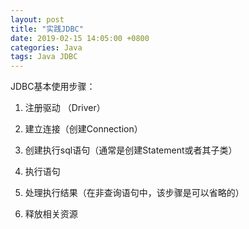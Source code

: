 ```yaml
---
layout: post
title: "实践JDBC"
date: 2019-02-15 14:05:00 +0800
categories: Java
tags: Java JDBC
---
```




JDBC基本使用步骤：

1. 注册驱动 （Driver）

2. 建立连接（创建Connection）

3. 创建执行sql语句（通常是创建Statement或者其子类）

4. 执行语句

5. 处理执行结果（在非查询语句中，该步骤是可以省略的）

6. 释放相关资源

